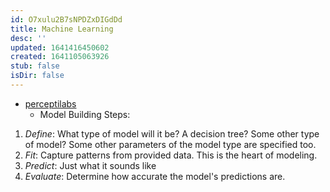 ```yaml
---
id: O7xulu2B7sNPDZxDIGdDd
title: Machine Learning
desc: ''
updated: 1641416450602
created: 1641105063926
stub: false
isDir: false
---
```


- [perceptilabs](https://www.perceptilabs.com/papers)
  - Model Building Steps:

1. _Define_: What type of model will it be? A decision tree? Some other type of model? Some other parameters of the model type are specified too.
2. _Fit_: Capture patterns from provided data. This is the heart of modeling.
3. _Predict_: Just what it sounds like
4. _Evaluate_: Determine how accurate the model's predictions are.
